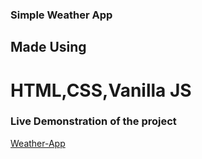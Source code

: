 ### Simple Weather App

## Made Using

# HTML,CSS,Vanilla JS

### Live Demonstration of the project

[Weather-App](https://neetu-weather-app.netlify.app/)

